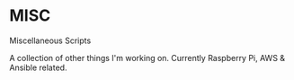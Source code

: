 # MISC
Miscellaneous Scripts

A collection of other things I'm working on.  Currently Raspberry Pi, AWS & Ansible related.

